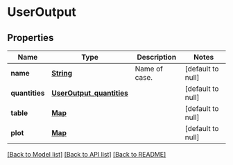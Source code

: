 # UserOutput
## Properties

Name | Type | Description | Notes
------------ | ------------- | ------------- | -------------
**name** | [**String**](string.md) | Name of case. | [default to null]
**quantities** | [**UserOutput_quantities**](UserOutput_quantities.md) |  | [default to null]
**table** | [**Map**](object.md) |  | [default to null]
**plot** | [**Map**](object.md) |  | [default to null]

[[Back to Model list]](../README.md#documentation-for-models) [[Back to API list]](../README.md#documentation-for-api-endpoints) [[Back to README]](../README.md)

